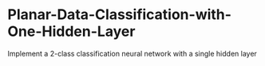 # Planar-Data-Classification-with-One-Hidden-Layer
Implement a 2-class classification neural network with a single hidden layer
